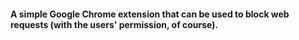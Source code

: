 #### A simple Google Chrome extension that can be used to block web requests (with the users' permission, of course).